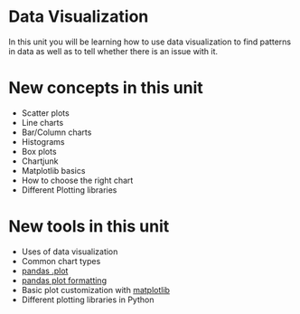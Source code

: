 # Data Visualization

In this unit you will be learning how to use data visualization to find patterns in data as well as to tell whether there is an issue with it.

# New concepts in this unit
- Scatter plots
- Line charts
- Bar/Column charts
- Histograms
- Box plots
- Chartjunk
- Matplotlib basics
- How to choose the right chart
- Different Plotting libraries

# New tools in this unit
- Uses of data visualization
- Common chart types
- [pandas .plot](https://pandas.pydata.org/pandas-docs/stable/visualization.html)
- [pandas plot formatting](https://pandas.pydata.org/pandas-docs/stable/visualization.html#plot-formatting)
- Basic plot customization with [matplotlib](https://matplotlib.org/)
- Different plotting libraries in Python


